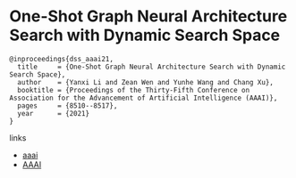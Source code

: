 # One-Shot Graph Neural Architecture Search with Dynamic Search Space

```
@inproceedings{dss_aaai21,
  title     = {One-Shot Graph Neural Architecture Search with Dynamic Search Space},
  author    = {Yanxi Li and Zean Wen and Yunhe Wang and Chang Xu},
  booktitle = {Proceedings of the Thirty-Fifth Conference on Association for the Advancement of Artificial Intelligence (AAAI)},
  pages     = {8510--8517},
  year      = {2021}
}
```

links
- [aaai](https://www.aaai.org/AAAI21Papers/AAAI-3441.LiY.pdf)
- [AAAI](https://ojs.aaai.org/index.php/AAAI/article/view/17033)